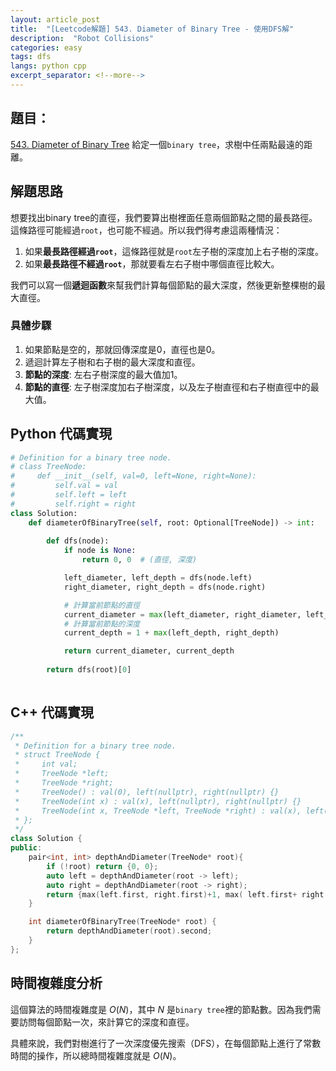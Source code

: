 ```yaml
---
layout: article_post
title:  "[Leetcode解題] 543. Diameter of Binary Tree - 使用DFS解"
description:  "Robot Collisions"
categories: easy
tags: dfs
langs: python cpp
excerpt_separator: <!--more-->
---
```


## 題目：
[543. Diameter of Binary Tree](https://leetcode.com/problems/diameter-of-binary-tree/)
給定一個`binary tree`，求樹中任兩點最遠的距離。


## 解題思路

想要找出binary tree的直徑，我們要算出樹裡面任意兩個節點之間的最長路徑。
這條路徑可能經過`root`，也可能不經過。所以我們得考慮這兩種情況：

1. 如果**最長路徑經過`root`**，這條路徑就是`root`左子樹的深度加上右子樹的深度。
2. 如果**最長路徑不經過`root`**，那就要看左右子樹中哪個直徑比較大。

我們可以寫一個**遞迴函數**來幫我們計算每個節點的最大深度，然後更新整棵樹的最大直徑。

### 具體步驟
1. 如果節點是空的，那就回傳深度是0，直徑也是0。
2. 遞迴計算左子樹和右子樹的最大深度和直徑。
3. **節點的深度**: 左右子樹深度的最大值加1。
4. **節點的直徑**: 左子樹深度加右子樹深度，以及左子樹直徑和右子樹直徑中的最大值。

## Python 代碼實現

```python
# Definition for a binary tree node.
# class TreeNode:
#     def __init__(self, val=0, left=None, right=None):
#         self.val = val
#         self.left = left
#         self.right = right
class Solution:
    def diameterOfBinaryTree(self, root: Optional[TreeNode]) -> int:
        
        def dfs(node):
            if node is None: 
                return 0, 0  # (直徑, 深度)

            left_diameter, left_depth = dfs(node.left)
            right_diameter, right_depth = dfs(node.right)

            # 計算當前節點的直徑
            current_diameter = max(left_diameter, right_diameter, left_depth + right_depth)
            # 計算當前節點的深度
            current_depth = 1 + max(left_depth, right_depth)

            return current_diameter, current_depth
        
        return dfs(root)[0]
        
```

## C++ 代碼實現
```cpp
/**
 * Definition for a binary tree node.
 * struct TreeNode {
 *     int val;
 *     TreeNode *left;
 *     TreeNode *right;
 *     TreeNode() : val(0), left(nullptr), right(nullptr) {}
 *     TreeNode(int x) : val(x), left(nullptr), right(nullptr) {}
 *     TreeNode(int x, TreeNode *left, TreeNode *right) : val(x), left(left), right(right) {}
 * };
 */
class Solution {
public:
    pair<int, int> depthAndDiameter(TreeNode* root){
        if (!root) return {0, 0};
        auto left = depthAndDiameter(root -> left);
        auto right = depthAndDiameter(root -> right);
        return {max(left.first, right.first)+1, max( left.first+ right.first, max(left.second, right.second))};
    }

    int diameterOfBinaryTree(TreeNode* root) {
        return depthAndDiameter(root).second;
    }
};
```

## 時間複雜度分析

這個算法的時間複雜度是 $O(N)$，其中 $N$ 是`binary tree`裡的節點數。因為我們需要訪問每個節點一次，來計算它的深度和直徑。

具體來說，我們對樹進行了一次深度優先搜索（DFS），在每個節點上進行了常數時間的操作，所以總時間複雜度就是 $O(N)$。